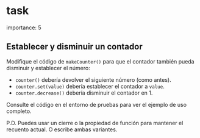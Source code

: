 # task

importance: 5

## Establecer y disminuir un contador

Modifique el código de `makeCounter()` para que el contador también pueda disminuir y establecer el número:

* `counter()` debería devolver el siguiente número \(como antes\).
* `counter.set(value)` debería establecer el contador a `value`.
* `counter.decrease()` debería disminuir el contador en 1.

Consulte el código en el entorno de pruebas para ver el ejemplo de uso completo.

P.D. Puedes usar un cierre o la propiedad de función para mantener el recuento actual. O escribe ambas variantes.

